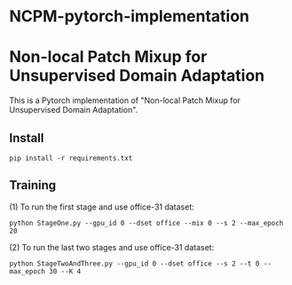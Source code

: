 # NCPM-pytorch-implementation
# Non-local Patch Mixup for Unsupervised Domain Adaptation


This is a Pytorch implementation of "Non-local Patch Mixup for Unsupervised Domain
Adaptation".


## Install

`pip install -r requirements.txt`


## Training
(1) To run the first stage and use office-31 dataset:

`python StageOne.py --gpu_id 0 --dset office --mix 0 --s 2 --max_epoch 20
 `

(2) To run the last two stages and use office-31 dataset:

`python StageTwoAndThree.py --gpu_id 0 --dset office --s 2 --t 0 --max_epoch 30 --K 4 
 `
